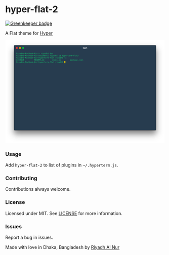 hyper-flat-2
======================

[![Greenkeeper badge](https://badges.greenkeeper.io/riyadhalnur/hyper-flat-2.svg)](https://greenkeeper.io/)

A Flat theme for [Hyper](https://hyper.is//)  

![Screenshot](screenshot.png)

### Usage
Add `hyper-flat-2` to list of plugins in `~/.hyperterm.js`.  

### Contributing
Contributions always welcome.  

### License  
Licensed under MIT. See [LICENSE](LICENSE) for more information.  

### Issues  
Report a bug in issues.   

Made with love in Dhaka, Bangladesh by [Riyadh Al Nur](https://verticalaxisbd.com)
